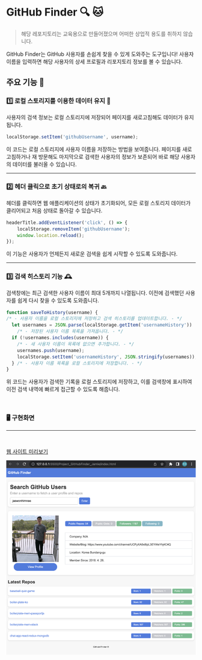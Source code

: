 # GitHub Finder 🔍 🐱
> 해당 레포지토리는 교육용으로 만들어졌으며 어떠한 상업적 용도를 취하지 않습니다.

GitHub Finder는 GitHub 사용자를 손쉽게 찾을 수 있게 도와주는 도구입니다! 사용자 이름을 입력하면 해당 사용자의 상세 프로필과 리포지토리 정보를 볼 수 있습니다.

## 주요 기능 🌟

### 1️⃣ 로컬 스토리지를 이용한 데이터 유지 💾

사용자의 검색 정보는 로컬 스토리지에 저장되어 페이지를 새로고침해도 데이터가 유지됩니다.

```javascript
localStorage.setItem('githubUsername', username);
```

이 코드는 로컬 스토리지에 사용자 이름을 저장하는 방법을 보여줍니다. 페이지를 새로 고침하거나 재 방문해도 마지막으로 검색한 사용자의 정보가 보존되어 바로 해당 사용자의 데이터를 불러올 수 있습니다.

---

### 2️⃣ 헤더 클릭으로 초기 상태로의 복귀 🔙

헤더를 클릭하면 웹 애플리케이션의 상태가 초기화되어, 모든 로컬 스토리지 데이터가 클리어되고 처음 상태로 돌아갈 수 있습니다.

```javaScript
headerTitle.addEventListener('click', () => {
    localStorage.removeItem('githubUsername');
    window.location.reload();
});
```
이 기능은 사용자가 언제든지 새로운 검색을 쉽게 시작할 수 있도록 도와줍니다.

---

### 3️⃣ 검색 히스토리 기능 🕰️
검색창에는 최근 검색한 사용자 이름이 최대 5개까지 나열됩니다. 이전에 검색했던 사용자를 쉽게 다시 찾을 수 있도록 도와줍니다.

```javaScript
function saveToHistory(username) {
/* - 사용자 이름을 로컬 스토리지에 저장하고 검색 히스토리를 업데이트합니다. - */
  let usernames = JSON.parse(localStorage.getItem('usernameHistory')) || [];
    /* - 저장된 사용자 이름 목록을 가져옵니다. - */
  if (!usernames.includes(username)) {
    /* - 새 사용자 이름이 목록에 없으면 추가합니다. - */
    usernames.push(username);
    localStorage.setItem('usernameHistory', JSON.stringify(usernames));
  } /* - 사용자 이름 목록을 로컬 스토리지에 저장합니다. - */
}
```

위 코드는 사용자가 검색한 기록을 로컬 스토리지에 저장하고, 이를 검색창에 표시하여 이전 검색 내역에 빠르게 접근할 수 있도록 해줍니다.

<br>

### 🖥️ 구현화면
---
<br>

[웹 사이트 미리보기](lighthearted-flan-4aded1.netlify.app)

<img src="Result.png">